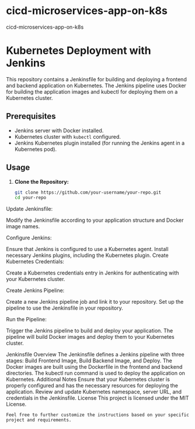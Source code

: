 # cicd-microservices-app-on-k8s

cicd-microservices-app-on-k8s

# Kubernetes Deployment with Jenkins

This repository contains a Jenkinsfile for building and deploying a frontend and backend application on Kubernetes. The Jenkins pipeline uses Docker for building the application images and kubectl for deploying them on a Kubernetes cluster.

## Prerequisites

- Jenkins server with Docker installed.
- Kubernetes cluster with `kubectl` configured.
- Jenkins Kubernetes plugin installed (for running the Jenkins agent in a Kubernetes pod).

## Usage

1. **Clone the Repository:**

   ```bash
   git clone https://github.com/your-username/your-repo.git
   cd your-repo
   ```

Update Jenkinsfile:

Modify the Jenkinsfile according to your application structure and Docker image names.

Configure Jenkins:

Ensure that Jenkins is configured to use a Kubernetes agent.
Install necessary Jenkins plugins, including the Kubernetes plugin.
Create Kubernetes Credentials:

Create a Kubernetes credentials entry in Jenkins for authenticating with your Kubernetes cluster.

Create Jenkins Pipeline:

Create a new Jenkins pipeline job and link it to your repository. Set up the pipeline to use the Jenkinsfile in your repository.

Run the Pipeline:

Trigger the Jenkins pipeline to build and deploy your application. The pipeline will build Docker images and deploy them to your Kubernetes cluster.

Jenkinsfile Overview
The Jenkinsfile defines a Jenkins pipeline with three stages: Build Frontend Image, Build Backend Image, and Deploy.
The Docker images are built using the Dockerfile in the frontend and backend directories.
The kubectl run command is used to deploy the application on Kubernetes.
Additional Notes
Ensure that your Kubernetes cluster is properly configured and has the necessary resources for deploying the application.
Review and update Kubernetes namespace, server URL, and credentials in the Jenkinsfile.
License
This project is licensed under the MIT License.

```
Feel free to further customize the instructions based on your specific project and requirements.
```
